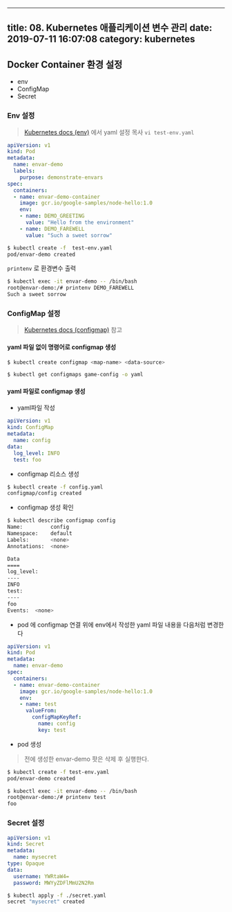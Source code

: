 
---
title: 08. Kubernetes 애플리케이션 변수 관리
date: 2019-07-11 16:07:08
category: kubernetes
---

## Docker Container 환경 설정
- env
- ConfigMap 
- Secret

### Env 설정 
> [Kubernetes docs (env)](https://kubernetes.io/docs/tasks/inject-data-application/define-environment-variable-container/) 에서 yaml 설정 목사
`vi test-env.yaml`
```yaml
apiVersion: v1
kind: Pod
metadata:
  name: envar-demo
  labels:
    purpose: demonstrate-envars
spec:
  containers:
  - name: envar-demo-container
    image: gcr.io/google-samples/node-hello:1.0
    env:
    - name: DEMO_GREETING
      value: "Hello from the environment"
    - name: DEMO_FAREWELL
      value: "Such a sweet sorrow"
```

```sh
$ kubectl create -f  test-env.yaml
pod/envar-demo created
```

`printenv` 로 환경변수 출력
```sh
$ kubectl exec -it envar-demo -- /bin/bash
root@envar-demo:/# printenv DEMO_FAREWELL
Such a sweet sorrow
```

### ConfigMap 설정
> [Kubernetes docs (configmap)](https://kubernetes.io/docs/tasks/configure-pod-container/configure-pod-configmap/) 참고
#### yaml 파일 없이 명령어로 configmap 생성

```sh
$ kubectl create configmap <map-name> <data-source>

$ kubectl get configmaps game-config -o yaml
```
#### yaml 파일로 configmap 생성

- yaml파일 작성

```yaml
apiVersion: v1
kind: ConfigMap
metadata:
  name: config
data:
  log_level: INFO
  test: foo
```

- configmap 리소스 생성

```sh
$ kubectl create -f config.yaml
configmap/config created
```

- configmap 생성 확인

```sh
$ kubectl describe configmap config
Name:         config
Namespace:    default
Labels:       <none>
Annotations:  <none>

Data
====
log_level:
----
INFO
test:
----
foo
Events:  <none>
```

- pod 에 configmap 연결
위에 env에서 작성한 yaml 파일 내용을 다음처럼 변경한다
```yaml
apiVersion: v1
kind: Pod
metadata:
  name: envar-demo
spec:
  containers:
  - name: envar-demo-container
    image: gcr.io/google-samples/node-hello:1.0
    env:
    - name: test
      valueFrom:
        configMapKeyRef:
          name: config
          key: test
```

- pod 생성
> 전에 생성한 envar-demo 팟은 삭제 후 실행한다.
```sh
$ kubectl create -f test-env.yaml
pod/envar-demo created

$ kubectl exec -it envar-demo -- /bin/bash
root@envar-demo:/# printenv test     
foo
```


### Secret 설정

```yaml
apiVersion: v1
kind: Secret
metadata:
  name: mysecret
type: Opaque
data:
  username: YWRtaW4=
  password: MWYyZDFlMmU2N2Rm
```

```sh
$ kubectl apply -f ./secret.yaml
secret "mysecret" created
```